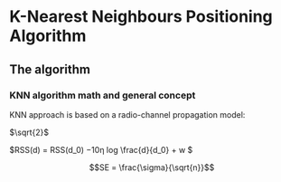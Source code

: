 
# K-Nearest Neighbours Positioning Algorithm

## The algorithm

### KNN algorithm math and general concept

KNN approach is based on a radio-channel propagation model:

$`\sqrt{2}`$

$`RSS(d) = RSS(d_0) −10η log \frac{d}{d_0} + w `$


```math
SE = \frac{\sigma}{\sqrt{n}}
```


<script type="text/javascript" async

src="https://cdn.mathjax.org/mathjax/latest/MathJax.js?config=TeX-MML-AM_CHTML">
